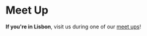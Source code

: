# Meet Up

**If you're in Lisbon**, visit us during one of our [meet ups](http://meetup.com/basiux-lisbon/)!
